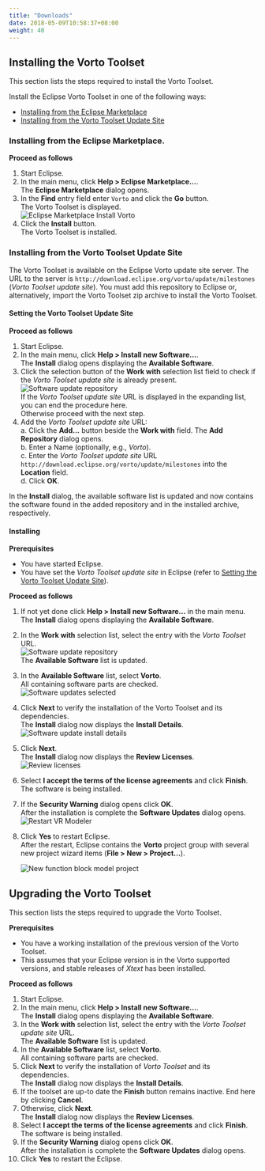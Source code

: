 ```yaml
---
title: "Downloads"
date: 2018-05-09T10:58:37+08:00
weight: 40
---
```


## Installing the Vorto Toolset

This section lists the steps required to install the Vorto Toolset.

Install the Eclipse Vorto Toolset in one of the following ways:
 
* [Installing from the Eclipse Marketplace](#installing-from-the-eclipse-marketplace)  
* [Installing from the Vorto Toolset Update Site](#installing-from-the-vorto-toolset-update-site)  

### Installing from the Eclipse Marketplace.

**Proceed as follows**

1. Start Eclipse.
2. In the main menu, click **Help > Eclipse Marketplace...**.  
   The **Eclipse Marketplace** dialog opens.
3. In the **Find** entry field enter `Vorto` and click the **Go** button.  
   The Vorto Toolset is displayed.  
   ![Eclipse Marketplace Install Vorto](/images/documentation/vorto_eclipse_vorto_download_marketplace_install_dialog.png)
4. Click the **Install** button.  
   The Vorto Toolset is installed.

### Installing from the Vorto Toolset Update Site

The Vorto Toolset is available on the Eclipse Vorto update site server. The URL to the server is `http://download.eclipse.org/vorto/update/milestones` (*Vorto Toolset update site*). You must add this repository to Eclipse or, alternatively, import the Vorto Toolset zip archive to install the Vorto Toolset.

#### Setting the Vorto Toolset Update Site

**Proceed as follows**

1. Start Eclipse.  
2. In the main menu, click **Help > Install new Software...**.  
   The **Install** dialog opens displaying the **Available Software**.
3. Click the selection button of the **Work with** selection list field to check if the *Vorto Toolset update site* is already present.  
   ![Software update repository](/images/documentation/m2m_tc_vrm_software_updates_install_vorto_repository_present.png)  
   If the *Vorto Toolset update site* URL is displayed in the expanding list, you can end the procedure here.  
   Otherwise proceed with the next step.
4. Add the *Vorto Toolset update site* URL:  
   a. Click the **Add...** button beside the **Work with** field. The **Add Repository** dialog opens.  
   b. Enter a Name (optionally, e.g., *Vorto*).  
   c. Enter the *Vorto Toolset update site* URL `http://download.eclipse.org/vorto/update/milestones` into the **Location** field.  
   d. Click **OK**.

In the **Install** dialog, the available software list is updated and now contains the software found in the added repository and in the installed archive, respectively.

#### Installing

**Prerequisites**  

- You have started Eclipse.  
- You have set the *Vorto Toolset update site* in Eclipse (refer to [Setting the Vorto Toolset Update Site](#setting-the-vorto-toolset-update-site)).

**Proceed as follows**  

1. If not yet done click **Help > Install new Software...** in the main menu.  
   The **Install** dialog opens displaying the **Available Software**.  
2. In the **Work with** selection list, select the entry with the *Vorto Toolset* URL.  
   ![Software update repository](/images/documentation/m2m_tc_vrm_software_updates_install_vorto_repository_present.png)  
   The **Available Software** list is updated.  
3. In the **Available Software** list, select **Vorto**.  
   All containing software parts are checked.  
   ![Software updates selected](/images/documentation/m2m_tc_vrm_software_updates_selected_m2m_plugin_1.png)  
4. Click **Next** to verify the installation of the Vorto Toolset and its dependencies.  
   The **Install** dialog now displays the **Install Details**.  
   ![Software update install details](/images/documentation/m2m_tc_vrm_software_updates_install_m2m_details_1.png)  
5. Click **Next**.  
   The **Install** dialog now displays the **Review Licenses**.  
   ![Review licenses](/images/documentation/m2m_tc_vrm_software_updates_m2m_review_license_1.png)  
6. Select **I accept the terms of the license agreements** and click **Finish**.  
   The software is being installed.  
7. If the **Security Warning** dialog opens click **OK**.  
   After the installation is complete the **Software Updates** dialog opens.  
   ![Restart VR Modeler](/images/documentation/m2m_tc_vrm_software_updates_restart.png)  
8. Click **Yes** to restart Eclipse.  
   After the restart, Eclipse contains the **Vorto** project group with several new project wizard items (**File > New > Project...**).

   ![New function block model project](/images/documentation/m2m_tc_new_vorto_function_block_model_wizard.png)  

## Upgrading the Vorto Toolset

This section lists the steps required to upgrade the Vorto Toolset.

**Prerequisites**  

- You have a working installation of the previous version of the Vorto Toolset.  
- This assumes that your Eclipse version is in the Vorto supported versions, and stable releases of *Xtext* has been installed.

**Proceed as follows**  

1. Start Eclipse.
2. In the main menu, click **Help > Install new Software...**.  
   The **Install** dialog opens displaying the **Available Software**.  
2. In the **Work with** selection list, select the entry with the *Vorto Toolset update site* URL.  
   The **Available Software** list is updated.  
3. In the **Available Software** list, select **Vorto**.  
   All containing software parts are checked.
4. Click **Next** to verify the installation of *Vorto Toolset* and its dependencies.  
   The **Install** dialog now displays the **Install Details**.  
5. If the toolset are up-to date the **Finish** button remains inactive. End here by clicking **Cancel**.
5. Otherwise, click **Next**.  
   The **Install** dialog now displays the **Review Licenses**.
6. Select **I accept the terms of the license agreements** and click **Finish**.  
   The software is being installed.  
7. If the **Security Warning** dialog opens click **OK**.  
   After the installation is complete the **Software Updates** dialog opens.  
8. Click **Yes** to restart the Eclipse.  